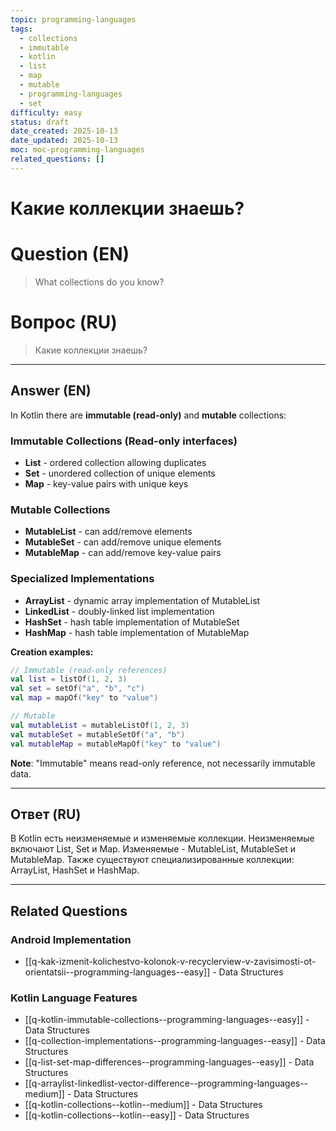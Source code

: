 ```yaml
---
topic: programming-languages
tags:
  - collections
  - immutable
  - kotlin
  - list
  - map
  - mutable
  - programming-languages
  - set
difficulty: easy
status: draft
date_created: 2025-10-13
date_updated: 2025-10-13
moc: moc-programming-languages
related_questions: []
---
```


# Какие коллекции знаешь?

# Question (EN)
> What collections do you know?

# Вопрос (RU)
> Какие коллекции знаешь?

---

## Answer (EN)

In Kotlin there are **immutable (read-only)** and **mutable** collections:

### Immutable Collections (Read-only interfaces)
- **List** - ordered collection allowing duplicates
- **Set** - unordered collection of unique elements
- **Map** - key-value pairs with unique keys

### Mutable Collections
- **MutableList** - can add/remove elements
- **MutableSet** - can add/remove unique elements
- **MutableMap** - can add/remove key-value pairs

### Specialized Implementations
- **ArrayList** - dynamic array implementation of MutableList
- **LinkedList** - doubly-linked list implementation
- **HashSet** - hash table implementation of MutableSet
- **HashMap** - hash table implementation of MutableMap

**Creation examples:**
```kotlin
// Immutable (read-only references)
val list = listOf(1, 2, 3)
val set = setOf("a", "b", "c")
val map = mapOf("key" to "value")

// Mutable
val mutableList = mutableListOf(1, 2, 3)
val mutableSet = mutableSetOf("a", "b")
val mutableMap = mutableMapOf("key" to "value")
```

**Note**: "Immutable" means read-only reference, not necessarily immutable data.

---

## Ответ (RU)

В Kotlin есть неизменяемые и изменяемые коллекции. Неизменяемые включают List, Set и Map. Изменяемые - MutableList, MutableSet и MutableMap. Также существуют специализированные коллекции: ArrayList, HashSet и HashMap.


---

## Related Questions

### Android Implementation
- [[q-kak-izmenit-kolichestvo-kolonok-v-recyclerview-v-zavisimosti-ot-orientatsii--programming-languages--easy]] - Data Structures

### Kotlin Language Features
- [[q-kotlin-immutable-collections--programming-languages--easy]] - Data Structures
- [[q-collection-implementations--programming-languages--easy]] - Data Structures
- [[q-list-set-map-differences--programming-languages--easy]] - Data Structures
- [[q-arraylist-linkedlist-vector-difference--programming-languages--medium]] - Data Structures
- [[q-kotlin-collections--kotlin--medium]] - Data Structures
- [[q-kotlin-collections--kotlin--easy]] - Data Structures
